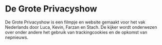 # De Grote Privacyshow
De Grote Privacyshow is een filmpje en website gemaakt voor het vak Nederlands door Luca, Kevin, Farzan en Stach. De kijker wordt onderwezen over onder andere het gebruik van trackingcookies en de opkomst van nepnieuws.
